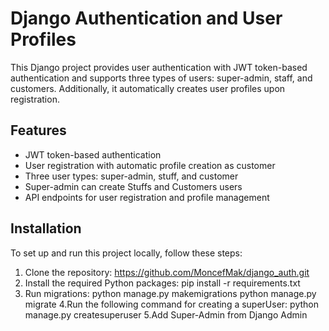 # Django Authentication and User Profiles

This Django project provides user authentication with JWT token-based authentication and supports three types of users: super-admin, staff, and customers. Additionally, it automatically creates user profiles upon registration.

## Features

- JWT token-based authentication
- User registration with automatic profile creation as customer
- Three user types: super-admin, stuff, and customer
- Super-admin can create Stuffs and Customers users 
- API endpoints for user registration and profile management

## Installation

To set up and run this project locally, follow these steps:

1. Clone the repository:
   https://github.com/MoncefMak/django_auth.git
2. Install the required Python packages:
  pip install -r requirements.txt
3. Run migrations:
  python manage.py makemigrations
  python manage.py migrate
4.Run the following command for creating a superUser:
  python manage.py createsuperuser
5.Add Super-Admin from Django Admin

  
